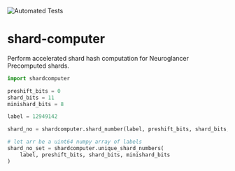 ![Automated Tests](https://github.com/github/docs/actions/workflows/run_tests.yml/badge.svg)


# shard-computer
Perform accelerated shard hash computation for Neuroglancer Precomputed shards.

```python
import shardcomputer

preshift_bits = 0
shard_bits = 11
minishard_bits = 8

label = 12949142

shard_no = shardcomputer.shard_number(label, preshift_bits, shard_bits, minishard_bits)

# let arr be a uint64 numpy array of labels
shard_no_set = shardcomputer.unique_shard_numbers(
	label, preshift_bits, shard_bits, minishard_bits
)
```
